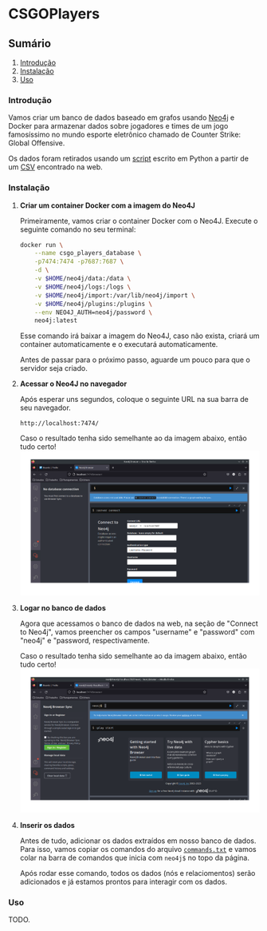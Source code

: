 # CSGOPlayers

## Sumário

1. [Introdução](#introdução)
2. [Instalação](#instalação)
3. [Uso](#uso)

### Introdução

Vamos criar um banco de dados baseado em grafos usando [Neo4j](https://neo4j.com/) e Docker
para armazenar dados sobre jogadores e times de um jogo famosíssimo no mundo
esporte eletrônico chamado de Counter Strike: Global Offensive.

Os dados foram retirados usando um [script](./extract_players.py) escrito em Python a partir de um [CSV](./csgo_players.csv) encontrado na web.

### Instalação

1. **Criar um container Docker com a imagem do Neo4J**

   Primeiramente, vamos criar o container Docker com o Neo4J. Execute o seguinte comando no seu terminal:

   ```bash
   docker run \
       --name csgo_players_database \
       -p7474:7474 -p7687:7687 \
       -d \
       -v $HOME/neo4j/data:/data \
       -v $HOME/neo4j/logs:/logs \
       -v $HOME/neo4j/import:/var/lib/neo4j/import \
       -v $HOME/neo4j/plugins:/plugins \
       --env NEO4J_AUTH=neo4j/password \
       neo4j:latest
   ```

   Esse comando irá baixar a imagem do Neo4J, caso não exista, criará um container
   automaticamente e o executará automaticamente.

   Antes de passar para o próximo passo, aguarde um pouco para que o servidor seja
   criado.

2. **Acessar o Neo4J no navegador**

   Após esperar uns segundos, coloque o seguinte URL na sua barra de seu navegador.

   ```
   http://localhost:7474/
   ```

   Caso o resultado tenha sido semelhante ao da imagem abaixo, então tudo certo!
   ![neo4j](./screenshots/main_menu_neo4j.png)

3. **Logar no banco de dados**

   Agora que acessamos o banco de dados na web, na seção de "Connect to Neo4j",
   vamos preencher os campos "username" e "password" com "neo4j" e "password, respectivamente.

   Caso o resultado tenha sido semelhante ao da imagem abaixo, então tudo certo!
   ![neo4j_logged](./screenshots/neo4j_logged.png)

4. **Inserir os dados**

   Antes de tudo, adicionar os dados extraídos em nosso banco de dados. Para isso, vamos copiar os comandos do
   arquivo [`commands.txt`](./commands.txt) e vamos colar na barra de comandos que inicia com `neo4j$` no topo
   da página.

   Após rodar esse comando, todos os dados (nós e relaciomentos) serão adicionados e já estamos prontos para
   interagir com os dados.

### Uso

TODO.
